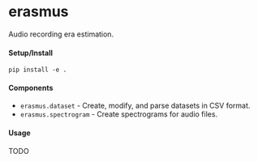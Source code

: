 erasmus
=======

Audio recording era estimation.

#### Setup/Install
`pip install -e .`

#### Components
- `erasmus.dataset` - Create, modify, and parse datasets in CSV format.
- `erasmus.spectrogram` - Create spectrograms for audio files.

#### Usage
TODO
